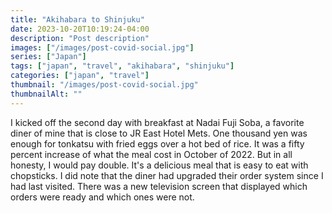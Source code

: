 ```yaml
---
title: "Akihabara to Shinjuku"
date: 2023-10-20T10:19:24-04:00
description: "Post description"
images: ["/images/post-covid-social.jpg"]
series: ["Japan"]
tags: ["japan", "travel", "akihabara", "shinjuku"]
categories: ["japan", "travel"]
thumbnail: "/images/post-covid-social.jpg"
thumbnailAlt: ""
---
```


I kicked off the second day with breakfast at Nadai Fuji Soba, a favorite diner of mine that is close to JR East Hotel Mets. One thousand yen was enough for tonkatsu with fried eggs over a hot bed of rice. It was a fifty percent increase of what the meal cost in October of 2022. But in all honesty, I would pay double. It's a delicious meal that is easy to eat with chopsticks. I did note that the diner had upgraded their order system since I had last visited. There was a new television screen that displayed which orders were ready and which ones were not.
